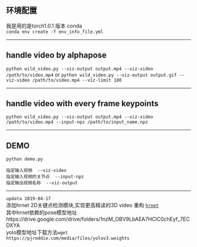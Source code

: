 ## 环境配置  
我是用的是torch1.0.1 版本 conda    
`conda env create -f env_info_file.yml`

--- 

## handle video by alphapose
`python wild_video.py --viz-output output.mp4 --viz-video /path/to/video.mp4`
or
`python wild_video.py --viz-output output.gif --viz-video /path/to/video.mp4 --viz-limit 180`

---

## handle video with every frame keypoints
`python wild_video.py --viz-output output.mp4 --viz-video /path/to/video.mp4 --input-npz /path/to/input_name.npz`


---


## DEMO
`python demo.py`  

```
指定输入视频  --viz-video  
指定输入视频的关节点  --input-npz   
指定输出视频名称  --viz-output   
```

---  

`updata 2019-04-17`    
添加hrnet 2D关键点检测模块,实现更高精读的3D video 重构   [`hrnet`](https://github.com/lxy5513/hrnet)  
其中hrnet依赖的pose模型地址https://drive.google.com/drive/folders/1nzM_OBV9LbAEA7HClC0chEyf_7ECDXYA  
yolo模型地址下载方法`wget https://pjreddie.com/media/files/yolov3.weights`
